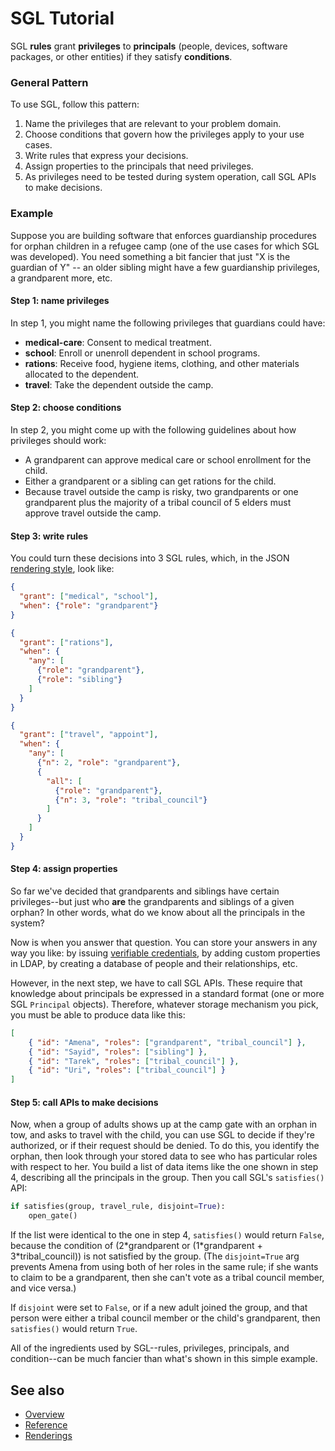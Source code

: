 # SGL Tutorial

SGL __rules__ grant __privileges__ to __principals__ (people, devices,
software packages, or other entities) if they satisfy __conditions__.


### General Pattern

To use SGL, follow this pattern:

1. Name the privileges that are relevant to your problem domain.
2. Choose conditions that govern how the privileges apply to your use
cases.
3. Write rules that express your decisions.
4. Assign properties to the principals that need privileges.
5. As privileges need to be tested during system operation, call SGL
APIs to make decisions.

### Example

Suppose you are building software that enforces guardianship procedures
for orphan children in a refugee camp (one of the use cases for which
SGL was developed). You need something a bit fancier that just "X is the
guardian of Y" -- an older sibling might have a few guardianship
privileges, a grandparent more, etc.

#### Step 1: name privileges

In step 1, you might name the following privileges that guardians could
have:

* __medical-care__: Consent to medical treatment.
* __school__: Enroll or unenroll dependent in school programs.
* __rations__: Receive food, hygiene items, clothing, and other materials allocated to the dependent.
* __travel__: Take the dependent outside the camp.

#### Step 2: choose conditions

In step 2, you might come up with the following guidelines about how
privileges should work:

* A grandparent can approve medical care or school enrollment for the
child.
* Either a grandparent or a sibling can get rations for the child.
* Because travel outside the camp is risky, two grandparents or one
grandparent plus the majority of a tribal council of 5 elders must
approve travel outside the camp.

#### Step 3: write rules

You could turn these decisions into 3 SGL rules, which, in the JSON
[rendering style](renderings.md), look like:

```JSON
{
  "grant": ["medical", "school"],
  "when": {"role": "grandparent"}
}
```

```JSON
{
  "grant": ["rations"],
  "when": {
    "any": [
      {"role": "grandparent"},
      {"role": "sibling"}
    ]
  }
}
```

```JSON
{
  "grant": ["travel", "appoint"],
  "when": {
    "any": [
      {"n": 2, "role": "grandparent"},
      {
        "all": [
          {"role": "grandparent"},
          {"n": 3, "role": "tribal_council"}
        ]
      }
    ]
  }
}
```

#### Step 4: assign properties

So far we've decided that grandparents and siblings have certain
privileges--but just who __are__ the grandparents and siblings of a given
orphan? In other words, what do we know about all the principals in the
system?

Now is when you answer that question. You can store your answers in any
way you like: by issuing [verifiable credentials](
https://w3c.github.io/vc-data-model/), by adding custom properties in
LDAP, by creating a database of people and their relationships, etc.

However, in the next step, we have to call SGL APIs. These require that
knowledge about principals be expressed in a standard format (one or
more SGL `Principal` objects). Therefore, whatever storage mechanism you
pick, you must be able to produce data like this:

```JSON
[
    { "id": "Amena", "roles": ["grandparent", "tribal_council"] },
    { "id": "Sayid", "roles": ["sibling"] },
    { "id": "Tarek", "roles": ["tribal_council"] },
    { "id": "Uri", "roles": ["tribal_council"] }
]
```


#### Step 5: call APIs to make decisions

Now, when a group of adults shows up at the camp gate with an orphan
in tow, and asks to travel with the child, you can use SGL to decide if
they're authorized, or if their request should be denied. To do this,
you identify the orphan, then look through your stored data to see who
has particular roles with respect to her. You build a list of data items
like the one shown in step 4, describing all the principals in the group.
Then you call SGL's `satisfies()` API:

```python
if satisfies(group, travel_rule, disjoint=True):
    open_gate()
```

If the list were identical to the one in step 4, `satisfies()` would
return `False`, because the condition of (2\*grandparent or
(1\*grandparent + 3\*tribal_council)) is not satisfied by the group.
(The `disjoint=True` arg prevents Amena from using both of her roles in
the same rule; if she wants to claim to be a grandparent, then she can't
vote as a tribal council member, and vice versa.)

If `disjoint` were set to `False`, or if a new adult joined the group,
and that person were either a tribal council member or the child's
grandparent, then `satisfies()` would return `True`.

All of the ingredients used by SGL--rules, privileges, principals, and
condition--can be much fancier than what's shown in this simple example. 

## See also
* [Overview](../README.md)
* [Reference](reference.md)
* [Renderings](renderings.md)